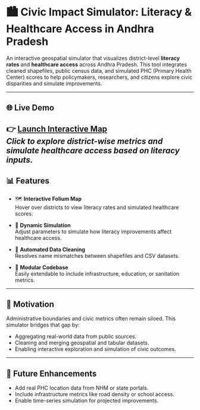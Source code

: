 # 🏙️ Civic Impact Simulator: Literacy & Healthcare Access in Andhra Pradesh

An interactive geospatial simulator that visualizes district-level **literacy rates** and **healthcare access** across Andhra Pradesh. This tool integrates cleaned shapefiles, public census data, and simulated PHC (Primary Health Center) scores to help policymakers, researchers, and citizens explore civic disparities and simulate improvements.

---

## 🌐 Live Demo
👉 [**Launch Interactive Map**](https://babhijith.github.io/BABHIJITH-AP-Civic-Atlas-Literacy-Healthcare-Simulation-Tool/)  
*Click to explore district-wise metrics and simulate healthcare access based on literacy inputs.*
---

## 📊 Features

- 🗺️ **Interactive Folium Map**  
  Hover over districts to view literacy rates and simulated healthcare scores.

- 🔄 **Dynamic Simulation**  
  Adjust parameters to simulate how literacy improvements affect healthcare access.

- 🧹 **Automated Data Cleaning**  
  Resolves name mismatches between shapefiles and CSV datasets.

- 📁 **Modular Codebase**  
  Easily extendable to include infrastructure, education, or sanitation metrics.

---

## 🧠 Motivation

Administrative boundaries and civic metrics often remain siloed. This simulator bridges that gap by:

- Aggregating real-world data from public sources.
- Cleaning and merging geospatial and tabular datasets.
- Enabling interactive exploration and simulation of civic outcomes.

---

## 🚀 Future Enhancements

- Add real PHC location data from NHM or state portals.
- Include infrastructure metrics like road density or school access.
- Enable time-series simulation for projected improvements.
